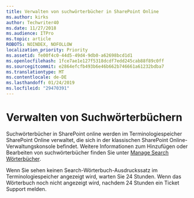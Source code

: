 ```yaml
---
title: Verwalten von suchwörterbücher in SharePoint Online
ms.author: kirks
author: Techwriter40
ms.date: 11/27/2018
ms.audience: ITPro
ms.topic: article
ROBOTS: NOINDEX, NOFOLLOW
localization_priority: Priority
ms.assetid: fe00f4c0-44d5-49d4-9db0-a62698bcd1d1
ms.openlocfilehash: 1fce7ae1e127f5318dcdf7edd245cab88f89c0ff
ms.sourcegitcommit: e2864efcfb493b6e46b662b746661a61232bdba7
ms.translationtype: MT
ms.contentlocale: de-DE
ms.lasthandoff: 01/24/2019
ms.locfileid: "29470391"
---
```

# <a name="manage-search-dictionaries"></a>Verwalten von Suchwörterbüchern

Suchwörterbücher in SharePoint online werden im Terminologiespeicher SharePoint Online verwaltet, die sich in der klassischen SharePoint Online-Verwaltungskonsole befindet. Weitere Informationen zum Hinzufügen oder Bearbeiten von suchwörterbücher finden Sie unter [Manage Search Wörterbücher](https://go.microsoft.com/fwlink/?linkid=2044669&amp;clcid=0x409).
  
Wenn Sie sehen keinen Search-Wörterbuch-Ausdruckssatz im Terminologiespeicher angezeigt wird, warten Sie 24 Stunden. Wenn das Wörterbuch noch nicht angezeigt wird, nachdem 24 Stunden ein Ticket Support melden.
  

